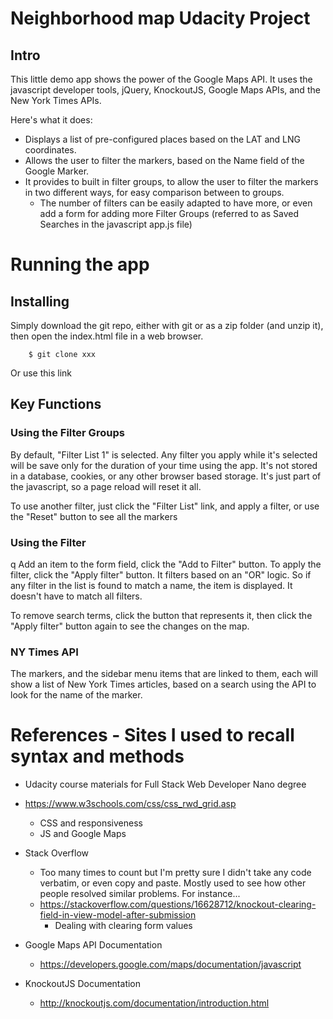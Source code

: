 Neighborhood map Udacity Project
============================

Intro
-----

This little demo app shows the power of the Google Maps API. It uses the javascript developer tools, jQuery, KnockoutJS, Google Maps APIs, and the New York Times APIs.

Here's what it does:
* Displays a list of pre-configured places based on the LAT and LNG coordinates.
* Allows the user to filter the markers, based on the Name field of the Google Marker.
* It provides to built in filter groups, to allow the user to filter the markers in two different ways, for easy comparison between to groups.
    - The number of filters can be easily adapted to have more, or even add a form for adding more Filter Groups (referred to as Saved Searches in the javascript app.js file)


Running the app
======

Installing
----------
Simply download the git repo, either with git or as a zip folder (and unzip it), then open the index.html file in a web browser.

        $ git clone xxx

Or use this link

Key Functions
-------------

### Using the Filter Groups
By default, "Filter List 1" is selected.  Any filter you apply while it's selected will be save only for the duration of your time using the app.  It's not stored in a database, cookies, or any other browser based storage.  It's just part of the javascript, so a page reload will reset it all.

To use another filter, just click the "Filter List" link, and apply a filter, or use the "Reset" button to see all the markers 

### Using the Filter
q
Add an item to the form field, click the "Add to Filter" button.  To apply the filter, click the "Apply filter" button. It filters based on an "OR" logic.  So if any filter in the list is found to match a name, the item is displayed.  It doesn't have to match all filters.

To remove search terms, click the button that represents it, then click the "Apply filter" button again to see the changes on the map.

### NY Times API

The markers, and the sidebar menu items that are linked to them, each will show a list of New York Times articles, based on a search using the API to look for the name of the marker.




References - Sites I used to recall syntax and methods
=================
* Udacity course materials for Full Stack Web Developer Nano degree
* https://www.w3schools.com/css/css_rwd_grid.asp
    * CSS and responsiveness
    * JS and Google Maps


*   Stack Overflow
    * Too many times to count but I'm pretty sure I didn't take any code verbatim, or even copy and paste.  Mostly used to see how other people resolved similar problems.  For instance...
    * https://stackoverflow.com/questions/16628712/knockout-clearing-field-in-view-model-after-submission 
        * Dealing with clearing form values

* Google Maps API Documentation
    * https://developers.google.com/maps/documentation/javascript
    

* KnockoutJS Documentation
    * http://knockoutjs.com/documentation/introduction.html

    